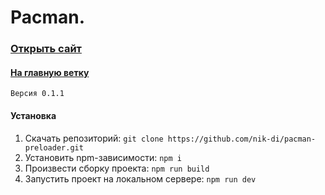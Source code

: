 # Pacman.

### [Открыть сайт](https://nik-di.github.io/pacman-preloader/)

#### [На главную ветку](https://github.com/nik-di/pacman-preloader/tree/master)

`Версия 0.1.1`

#### Установка
1. Скачать репозиторий:
```git clone https://github.com/nik-di/pacman-preloader.git```
2. Установить npm-зависимости:
```npm i```
3. Произвести сборку проекта:
```npm run build```
4. Запустить проект на локальном сервере:
```npm run dev```
